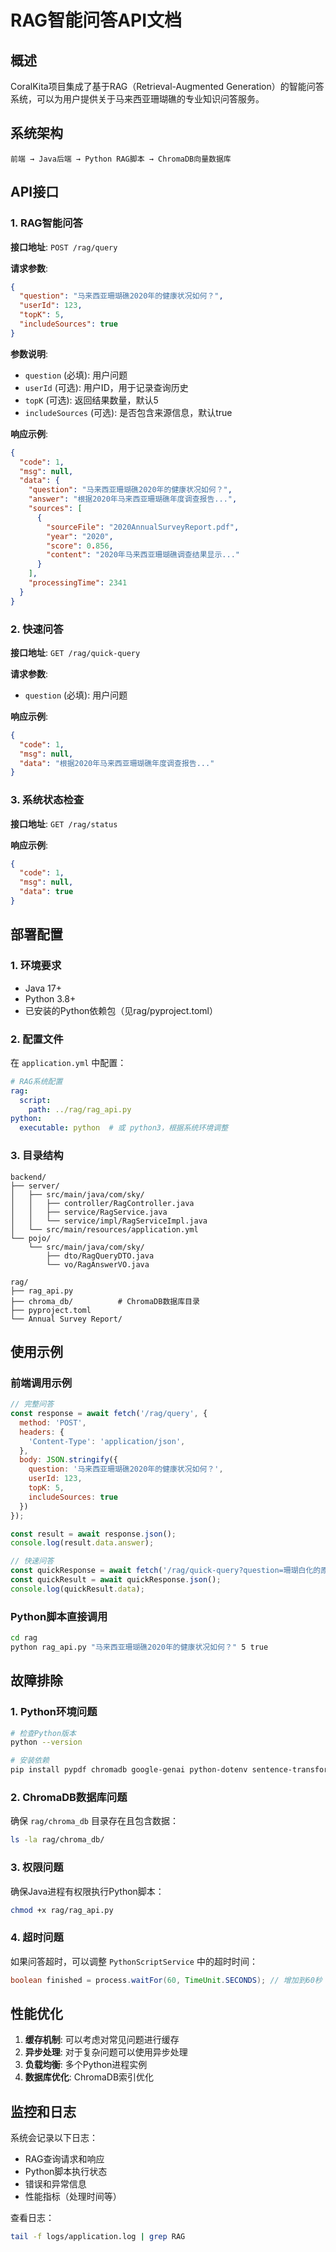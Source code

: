 # RAG智能问答API文档

## 概述

CoralKita项目集成了基于RAG（Retrieval-Augmented Generation）的智能问答系统，可以为用户提供关于马来西亚珊瑚礁的专业知识问答服务。

## 系统架构

```
前端 → Java后端 → Python RAG脚本 → ChromaDB向量数据库
```

## API接口

### 1. RAG智能问答

**接口地址**: `POST /rag/query`

**请求参数**:
```json
{
  "question": "马来西亚珊瑚礁2020年的健康状况如何？",
  "userId": 123,
  "topK": 5,
  "includeSources": true
}
```

**参数说明**:
- `question` (必填): 用户问题
- `userId` (可选): 用户ID，用于记录查询历史
- `topK` (可选): 返回结果数量，默认5
- `includeSources` (可选): 是否包含来源信息，默认true

**响应示例**:
```json
{
  "code": 1,
  "msg": null,
  "data": {
    "question": "马来西亚珊瑚礁2020年的健康状况如何？",
    "answer": "根据2020年马来西亚珊瑚礁年度调查报告...",
    "sources": [
      {
        "sourceFile": "2020AnnualSurveyReport.pdf",
        "year": "2020",
        "score": 0.856,
        "content": "2020年马来西亚珊瑚礁调查结果显示..."
      }
    ],
    "processingTime": 2341
  }
}
```

### 2. 快速问答

**接口地址**: `GET /rag/quick-query`

**请求参数**:
- `question` (必填): 用户问题

**响应示例**:
```json
{
  "code": 1,
  "msg": null,
  "data": "根据2020年马来西亚珊瑚礁年度调查报告..."
}
```

### 3. 系统状态检查

**接口地址**: `GET /rag/status`

**响应示例**:
```json
{
  "code": 1,
  "msg": null,
  "data": true
}
```

## 部署配置

### 1. 环境要求

- Java 17+
- Python 3.8+
- 已安装的Python依赖包（见rag/pyproject.toml）

### 2. 配置文件

在 `application.yml` 中配置：

```yaml
# RAG系统配置
rag:
  script:
    path: ../rag/rag_api.py
python:
  executable: python  # 或 python3，根据系统环境调整
```

### 3. 目录结构

```
backend/
├── server/
│   ├── src/main/java/com/sky/
│   │   ├── controller/RagController.java
│   │   ├── service/RagService.java
│   │   └── service/impl/RagServiceImpl.java
│   └── src/main/resources/application.yml
└── pojo/
    └── src/main/java/com/sky/
        ├── dto/RagQueryDTO.java
        └── vo/RagAnswerVO.java

rag/
├── rag_api.py
├── chroma_db/          # ChromaDB数据库目录
├── pyproject.toml
└── Annual Survey Report/
```

## 使用示例

### 前端调用示例

```javascript
// 完整问答
const response = await fetch('/rag/query', {
  method: 'POST',
  headers: {
    'Content-Type': 'application/json',
  },
  body: JSON.stringify({
    question: '马来西亚珊瑚礁2020年的健康状况如何？',
    userId: 123,
    topK: 5,
    includeSources: true
  })
});

const result = await response.json();
console.log(result.data.answer);

// 快速问答
const quickResponse = await fetch('/rag/quick-query?question=珊瑚白化的原因是什么？');
const quickResult = await quickResponse.json();
console.log(quickResult.data);
```

### Python脚本直接调用

```bash
cd rag
python rag_api.py "马来西亚珊瑚礁2020年的健康状况如何？" 5 true
```

## 故障排除

### 1. Python环境问题

```bash
# 检查Python版本
python --version

# 安装依赖
pip install pypdf chromadb google-genai python-dotenv sentence-transformers
```

### 2. ChromaDB数据库问题

确保 `rag/chroma_db` 目录存在且包含数据：
```bash
ls -la rag/chroma_db/
```

### 3. 权限问题

确保Java进程有权限执行Python脚本：
```bash
chmod +x rag/rag_api.py
```

### 4. 超时问题

如果问答超时，可以调整 `PythonScriptService` 中的超时时间：
```java
boolean finished = process.waitFor(60, TimeUnit.SECONDS); // 增加到60秒
```

## 性能优化

1. **缓存机制**: 可以考虑对常见问题进行缓存
2. **异步处理**: 对于复杂问题可以使用异步处理
3. **负载均衡**: 多个Python进程实例
4. **数据库优化**: ChromaDB索引优化

## 监控和日志

系统会记录以下日志：
- RAG查询请求和响应
- Python脚本执行状态
- 错误和异常信息
- 性能指标（处理时间等）

查看日志：
```bash
tail -f logs/application.log | grep RAG
```
